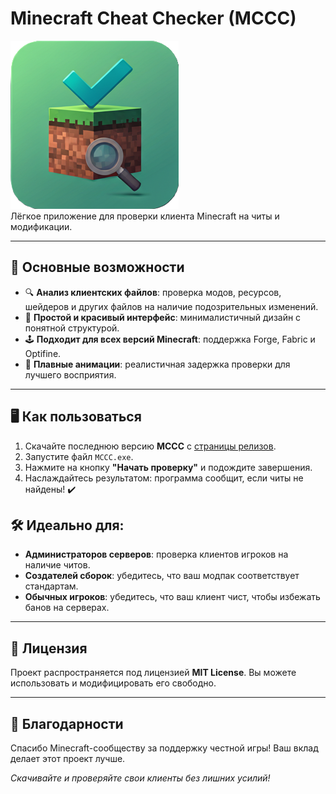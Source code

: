 # Minecraft Cheat Checker (MCCC)

![MCCC Banner](https://github.com/MCCC-team/MCCCv2/blob/dev/MCCC%20logo.png?raw=true)  
Лёгкое приложение для проверки клиента Minecraft на читы и модификации.

---

## 🚀 Основные возможности

- 🔍 **Анализ клиентских файлов**: проверка модов, ресурсов, шейдеров и других файлов на наличие подозрительных изменений.  
- 🌟 **Простой и красивый интерфейс**: минималистичный дизайн с понятной структурой.  
- 🕹️ **Подходит для всех версий Minecraft**: поддержка Forge, Fabric и Optifine.  
- 🎨 **Плавные анимации**: реалистичная задержка проверки для лучшего восприятия.

---

## 🖥️ Как пользоваться

1. Скачайте последнюю версию **MCCC** с [страницы релизов](https://github.com/your-repo/MCCC/releases).  
2. Запустите файл `MCCC.exe`.  
3. Нажмите на кнопку **"Начать проверку"** и подождите завершения.  
4. Наслаждайтесь результатом: программа сообщит, если читы не найдены! ✔️

## 🛠️ Идеально для:
- **Администраторов серверов**: проверка клиентов игроков на наличие читов.  
- **Создателей сборок**: убедитесь, что ваш модпак соответствует стандартам.  
- **Обычных игроков**: убедитесь, что ваш клиент чист, чтобы избежать банов на серверах.

---

## 📜 Лицензия
Проект распространяется под лицензией **MIT License**. Вы можете использовать и модифицировать его свободно.  

---

## 🙌 Благодарности
Спасибо Minecraft-сообществу за поддержку честной игры! Ваш вклад делает этот проект лучше.  

_Скачивайте и проверяйте свои клиенты без лишних усилий!_
